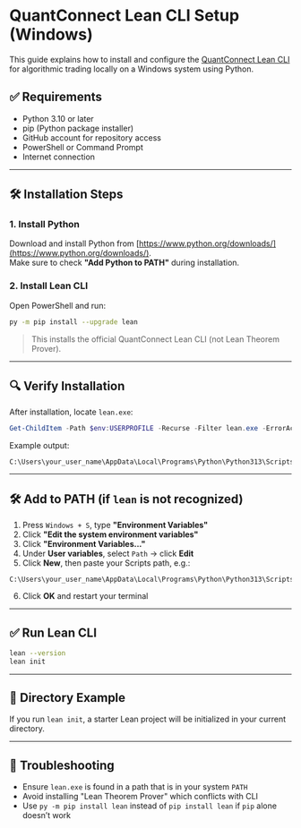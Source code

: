 # QuantConnect Lean CLI Setup (Windows)

This guide explains how to install and configure the [QuantConnect Lean CLI](https://www.quantconnect.com/docs/v2/lean-cli/overview/what-is-the-lean-cli) for algorithmic trading locally on a Windows system using Python.

## ✅ Requirements

- Python 3.10 or later
- pip (Python package installer)
- GitHub account for repository access
- PowerShell or Command Prompt
- Internet connection

---

## 🛠 Installation Steps

### 1. Install Python

Download and install Python from [https://www.python.org/downloads/](https://www.python.org/downloads/).  
Make sure to check **"Add Python to PATH"** during installation.

### 2. Install Lean CLI

Open PowerShell and run:

```bash
py -m pip install --upgrade lean
```

> This installs the official QuantConnect Lean CLI (not Lean Theorem Prover).

---

## 🔍 Verify Installation

After installation, locate `lean.exe`:

```powershell
Get-ChildItem -Path $env:USERPROFILE -Recurse -Filter lean.exe -ErrorAction SilentlyContinue -Force | Where-Object { $_.FullName -like "*Scripts*" }
```

Example output:

```
C:\Users\your_user_name\AppData\Local\Programs\Python\Python313\Scripts\lean.exe
```

---

## 🛠 Add to PATH (if `lean` is not recognized)

1. Press `Windows + S`, type **"Environment Variables"**
2. Click **"Edit the system environment variables"**
3. Click **"Environment Variables..."**
4. Under **User variables**, select `Path` → click **Edit**
5. Click **New**, then paste your Scripts path, e.g.:

```
C:\Users\your_user_name\AppData\Local\Programs\Python\Python313\Scripts
```

6. Click **OK** and restart your terminal

---

## ✅ Run Lean CLI

```bash
lean --version
lean init
```

---

## 📂 Directory Example

If you run `lean init`, a starter Lean project will be initialized in your current directory.

---

## 💬 Troubleshooting

- Ensure `lean.exe` is found in a path that is in your system `PATH`
- Avoid installing "Lean Theorem Prover" which conflicts with CLI
- Use `py -m pip install lean` instead of `pip install lean` if `pip` alone doesn’t work

